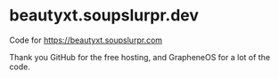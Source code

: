 # beautyxt.soupslurpr.dev
Code for https://beautyxt.soupslurpr.com

Thank you GitHub for the free hosting, and GrapheneOS for a lot of the code.
